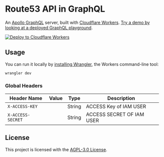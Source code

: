 # Route53 API in GraphQL

An [Apollo GraphQL](https://www.apollographql.com/) server, built with [Cloudflare Workers](https://workers.cloudflare.com). [Try a demo by looking at a deployed GraphQL playground](https://route53.dipak.io/playground).

[![Deploy to Cloudflare Workers](https://deploy.workers.cloudflare.com/button)](https://deploy.workers.cloudflare.com/?url=https://github.com/dipakparmar/route53-graphql)

## Usage

You can run it locally by [installing Wrangler](https://workers.cloudflare.com/docs/quickstart/), the Workers command-line tool:

```sh
wrangler dev
```

### Global Headers

| Header Name       | Value | Type   | Description               |
| ----------------- | ----- | ------ | ------------------------- |
| `X-ACCESS-KEY`    |       | String | ACCESS Key of IAM USER    |
| `X-ACCESS-SECRET` |       | String | ACCESS SECRET OF IAM USER |

## License

This project is licensed with the [AGPL-3.0 License](https://github.com/dipakparmar/route53-graphql/blob/main/LICENSE).
